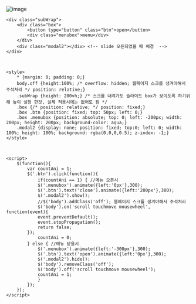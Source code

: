 ![image](https://github.com/YENAZIGMINA/Publilshing/assets/129706758/c5742108-4279-480b-ab68-bba32cc99364)


    
    <div class="subWrap">
        <div class="box">
            <button type="button" class="btn">open</button>
            <div class="menubox">menu</div>
        </div>
        <div class="modal2"></div> <!-- slide 오픈되었을 때 배경  -->
    </div>



    <style>
        * {margin: 0; padding: 0;}
        body.off {height:100%; /* overflow: hidden; 웹페이지 스크롤 생겨야해서 주석처리 */ position: relative;}
        .subWrap {height: 200vh;} /* 스크롤 내려가도 슬라이드 box가 보이도록 하기위해 높이 설정 한것, 실제 적용시에는 없어도 됨 */
        .box {/* position: relative; */ position: fixed;}
        .box .btn {position: fixed; top: 50px; left: 0;}
        .box .menubox {position: absolute; top: 0; left: -200px; width: 200px; height: 200px; background-color: aqua;}
        .modal2 {display: none; position: fixed; top:0; left: 0; width: 100%; height: 100%; background: rgba(0,0,0,0.5); z-index: -1;} 
    </style>



    <script>
        $(function(){
            var countAni = 1;
            $('.btn').click(function(){
                if(countAni == 1) { //메뉴 오픈시
                $('.menubox').animate({left:'0px'},300);
                $('.btn').text('close').animate({left:'200px'},300);
                $('.modal2').show();
                //$('body').addClass('off'); 웹페이지 스크롤 생겨야해서 주석처리
                $('body').on('scroll touchmove mousewheel', function(event){
                event.preventDefault();
                event.stopPropagation();
                return false;
            });
                countAni = 0;
            } else { //메뉴 닫을시
                $('.menubox').animate({left:'-300px'},300);
                $('.btn').text('open').animate({left:'0px'},300);
                $('.modal2').hide();
                $('body').removeClass('off');
                $('body').off('scroll touchmove mousewheel');
                countAni = 1;
                }
            });
        });
    </script>
